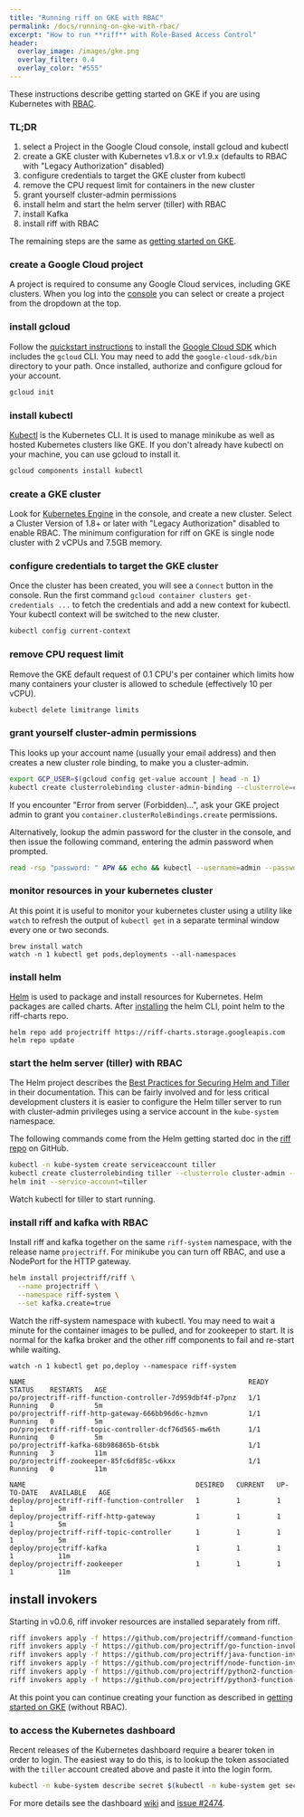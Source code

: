 ```yaml
---
title: "Running riff on GKE with RBAC"
permalink: /docs/running-on-gke-with-rbac/
excerpt: "How to run **riff** with Role-Based Access Control"
header:
  overlay_image: /images/gke.png
  overlay_filter: 0.4
  overlay_color: "#555"
---
```



These instructions describe getting started on GKE if you are using Kubernetes with [RBAC](https://kubernetes.io/docs/admin/authorization/rbac/).

### TL;DR
1. select a Project in the Google Cloud console, install gcloud and kubectl
2. create a GKE cluster with Kubernetes v1.8.x or v1.9.x  (defaults to RBAC with "Legacy Authorization" disabled)
3. configure credentials to target the GKE cluster from kubectl
4. remove the CPU request limit for containers in the new cluster
5. grant yourself cluster-admin permissions
6. install helm and start the helm server (tiller) with RBAC
7. install Kafka
8. install riff with RBAC

The remaining steps are the same as [getting started on GKE](../getting-started-on-gke/#new-function-using-nodejs).

### create a Google Cloud project
A project is required to consume any Google Cloud services, including GKE clusters. When you log into the [console](https://console.cloud.google.com/) you can select or create a project from the dropdown at the top.

### install gcloud
Follow the [quickstart instructions](https://cloud.google.com/sdk/docs/quickstarts) to install the [Google Cloud SDK](https://cloud.google.com/sdk/) which includes the `gcloud` CLI. You may need to add the `google-cloud-sdk/bin` directory to your path. Once installed, authorize and configure gcloud for your account.

```sh
gcloud init
```

### install kubectl
[Kubectl](https://kubernetes.io/docs/tasks/tools/install-kubectl/) is the Kubernetes CLI. It is used to manage minikube as well as hosted Kubernetes clusters like GKE. If you don't already have kubectl on your machine, you can use gcloud to install it.

```sh
gcloud components install kubectl
```

### create a GKE cluster
Look for [Kubernetes Engine](https://console.cloud.google.com/kubernetes/) in the console, and create a new cluster. Select a Cluster Version of 1.8+ or later with "Legacy Authorization" disabled to enable RBAC. The minimum configuration for riff on GKE is single node cluster with 2 vCPUs and 7.5GB memory.


### configure credentials to target the GKE cluster
Once the cluster has been created, you will see a `Connect` button in the console. Run the first command `gcloud container clusters get-credentials ...` to fetch the credentials and add a new context for kubectl. Your kubectl context will be switched to the new cluster.

```sh
kubectl config current-context
```

### remove CPU request limit
Remove the GKE default request of 0.1 CPU's per container which limits how many containers your cluster is allowed to schedule (effectively 10 per vCPU).

```sh
kubectl delete limitrange limits
```

### grant yourself cluster-admin permissions
This looks up your account name (usually your email address) and then creates a new cluster role binding, to make you a cluster-admin.

```sh
export GCP_USER=$(gcloud config get-value account | head -n 1)
kubectl create clusterrolebinding cluster-admin-binding --clusterrole=cluster-admin --user=$GCP_USER
```

If you encounter "Error from server (Forbidden)...", ask your GKE project admin to grant you `container.clusterRoleBindings.create` permissions.

Alternatively, lookup the admin password for the cluster in the console, and then issue the following command, entering the admin password when prompted.

```sh
read -rsp "password: " APW && echo && kubectl --username=admin --password="$APW" create clusterrolebinding cluster-admin-binding --clusterrole=cluster-admin --user=$GCP_USER
```

### monitor resources in your kubernetes cluster
At this point it is useful to monitor your kubernetes cluster using a utility like `watch` to refresh the output of `kubectl get` in a separate terminal window every one or two seconds.
```
brew install watch
watch -n 1 kubectl get pods,deployments --all-namespaces
```

### install helm
[Helm](https://docs.helm.sh/using_helm/#installing-helm) is used to package and install resources for Kubernetes. Helm packages are called charts. After [installing](https://docs.helm.sh/using_helm/#installing-helm) the helm CLI, point helm to the riff-charts repo.
```
helm repo add projectriff https://riff-charts.storage.googleapis.com
helm repo update
```

### start the helm server (tiller) with RBAC
The Helm project describes the [Best Practices for Securing Helm and Tiller](https://docs.helm.sh/using_helm/#best-practices-for-securing-helm-and-tiller) in their documentation. This can be fairly involved and for less critical development clusters it is easier to configure the Helm tiller server to run with cluster-admin privileges using a service account in the `kube-system` namespace.

The following commands come from the Helm getting started doc in the [riff repo](https://github.com/projectriff/riff/blob/master/Getting-Started.adoc#install-helm) on GitHub.

```sh
kubectl -n kube-system create serviceaccount tiller
kubectl create clusterrolebinding tiller --clusterrole cluster-admin --serviceaccount=kube-system:tiller
helm init --service-account=tiller
```
Watch kubectl for tiller to start running.

### install riff and kafka with RBAC
Install riff and kafka together on the same `riff-system` namespace, with the release name `projectriff`. For minikube you can turn off RBAC, and use a NodePort for the HTTP gateway.

```sh
helm install projectriff/riff \
  --name projectriff \
  --namespace riff-system \
  --set kafka.create=true
```
Watch the riff-system namespace with kubectl. You may need to wait a minute for the container images to be pulled, and for zookeeper to start. It is normal for the kafka broker and the other riff components to fail and re-start while waiting.

```
watch -n 1 kubectl get po,deploy --namespace riff-system
```

```
NAME                                                       READY     STATUS    RESTARTS   AGE
po/projectriff-riff-function-controller-7d959dbf4f-p7pnz   1/1       Running   0          5m
po/projectriff-riff-http-gateway-666bb96d6c-hzmvn          1/1       Running   0          5m
po/projectriff-riff-topic-controller-dcf76d565-mw6th       1/1       Running   0          5m
po/projectriff-kafka-68b986865b-6tsbk                      1/1       Running   3          11m
po/projectriff-zookeeper-85fc6df85c-v6kxx                  1/1       Running   0          11m

NAME                                          DESIRED   CURRENT   UP-TO-DATE   AVAILABLE   AGE
deploy/projectriff-riff-function-controller   1         1         1            1           5m
deploy/projectriff-riff-http-gateway          1         1         1            1           5m
deploy/projectriff-riff-topic-controller      1         1         1            1           5m
deploy/projectriff-kafka                      1         1         1            1           11m
deploy/projectriff-zookeeper                  1         1         1            1           11m
```


## install invokers
Starting in v0.0.6, riff invoker resources are installed separately from riff.

```bash
riff invokers apply -f https://github.com/projectriff/command-function-invoker/raw/v0.0.6/command-invoker.yaml
riff invokers apply -f https://github.com/projectriff/go-function-invoker/raw/v0.0.2/go-invoker.yaml
riff invokers apply -f https://github.com/projectriff/java-function-invoker/raw/v0.0.6/java-invoker.yaml
riff invokers apply -f https://github.com/projectriff/node-function-invoker/raw/v0.0.6/node-invoker.yaml
riff invokers apply -f https://github.com/projectriff/python2-function-invoker/raw/v0.0.6/python2-invoker.yaml
riff invokers apply -f https://github.com/projectriff/python3-function-invoker/raw/v0.0.6/python3-invoker.yaml
```

At this point you can continue creating your function as described in [getting started on GKE](../getting-started-on-gke/#new-function-using-nodejs) (without RBAC).

### to access the Kubernetes dashboard
Recent releases of the Kubernetes dashboard require a bearer token in order to login. The easiest way to do this, is to lookup the token associated with the `tiller` account created above and paste it into the login form.

```sh
kubectl -n kube-system describe secret $(kubectl -n kube-system get secret | grep tiller | awk '{print $1}')
```

For more details see the dashboard [wiki](https://github.com/kubernetes/dashboard/wiki/Access-control#introduction) and [issue #2474](https://github.com/kubernetes/dashboard/issues/2474).
